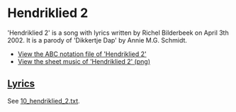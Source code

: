 # Hendriklied 2

'Hendriklied 2' is a song with lyrics written by Richel
Bilderbeek on April 3th 2002. It is a parody of 'Dikkertje Dap' by
Annie M.G. Schmidt.

- [View the ABC notation file of 'Hendriklied 2'](10_hendriklied_2.abc)
- [View the sheet music of 'Hendriklied 2' (png)](10_hendriklied_2.png)

## [Lyrics](10_hendriklied_2.txt)

See [10_hendriklied_2.txt](10_hendriklied_2.txt).
